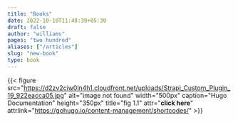 ```yaml
---
title: "Books"
date: 2022-10-10T11:48:39+05:30
draft: false
author: "williams"
pages: "two hundred"
aliases: ["/articles"]
slug: "new-book"
type: book
---
```

{{< figure src="https://d2zv2ciw0ln4h1.cloudfront.net/uploads/Strapi_Custom_Plugin_19_922eacca05.jpg" 
alt="image not found" width="500px" 
caption="Hugo Documentation" height="350px" title="fig 1.1" attr="**click here**" attrlink="https://gohugo.io/content-management/shortcodes/" >}}
